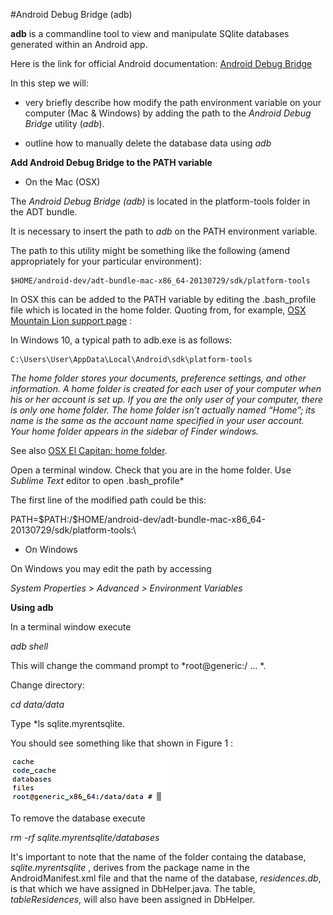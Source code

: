 #Android Debug Bridge (adb)

**adb** is a commandline tool to view and manipulate SQlite databases generated within an Android app.

Here is the link for official Android documentation: [Android Debug Bridge](https://developer.android.com/studio/command-line/adb.html)

In this step we will:

- very briefly describe how modify the path environment variable on your computer (Mac & Windows) by adding the path to the *Android Debug Bridge* utility (*adb*).

- outline how to manually delete the database data using *adb*

**Add Android Debug Bridge to the PATH variable**

- On the Mac (OSX)

The *Android Debug Bridge (adb)* is located in the platform-tools folder in the ADT bundle.

It is necessary to insert the path to *adb* on the PATH environment variable.

The path to this utility might be something like the following (amend appropriately for your particular environment):

```
$HOME/android-dev/adt-bundle-mac-x86_64-20130729/sdk/platform-tools

```

In OSX this can be added to the PATH variable by editing the .bash_profile file which is located in the home folder. Quoting from, for example, [OSX Mountain Lion support page](http://support.apple.com/kb/PH10939) :

In Windows 10, a typical path to adb.exe is as follows:

```
C:\Users\User\AppData\Local\Android\sdk\platform-tools

```

*The home folder stores your documents, preference settings, and other information. A home folder is created for each user of your computer when his or her account is set up. If you are the only user of your computer, there is only one home folder. The home folder isn’t actually named “Home”; its name is the same as the account name specified in your user account. Your home folder appears in the sidebar of Finder windows.*

See also [OSX El Capitan: home folder](https://support.apple.com/kb/PH22031?locale=en_US).

Open a terminal window. Check that you are in the home folder. Use *Sublime Text* editor to open .bash_profile*

The first line of the modified path could be this:

PATH=\$PATH:/\$HOME/android-dev/adt-bundle-mac-x86_64-20130729/sdk/platform-tools:\\

- On Windows

On Windows you may edit the path by accessing

*System Properties > Advanced > Environment Variables*


**Using adb**

In a terminal window execute

*adb shell*

This will change the command prompt to *root@generic:/ ... *.

Change directory:

*cd data/data*

Type *ls sqlite.myrentsqlite.

You should see something like that shown in Figure 1 :

![Figure 1: Using *adb*](img/16.png)


To remove the database execute

*rm -rf sqlite.myrentsqlite/databases*

It's important to note that the name of the folder containg the database, *sqlite.myrentsqlite* , derives from the package name in the AndroidManifest.xml file and that the name of the database, *residences.db*, is that which we have assigned in DbHelper.java. The table, *tableResidences*, will also have been assigned in DbHelper.
